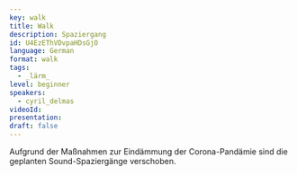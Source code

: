 ```yaml
---
key: walk
title: Walk
description: Spaziergang
id: U4EzEThVDvpaHDsGjO
language: German
format: walk
tags:
  - _lärm_
level: beginner
speakers:
  - cyril_delmas
videoId: 
presentation: 
draft: false
---
```


Aufgrund der Maßnahmen zur Eindämmung der Corona-Pandämie sind die geplanten Sound-Spaziergänge verschoben.
